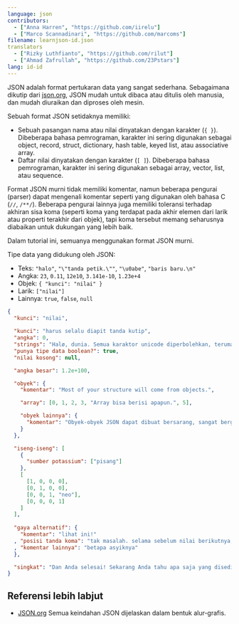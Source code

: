 ```yaml
---
language: json
contributors:
  - ["Anna Harren", "https://github.com/iirelu"]
  - ["Marco Scannadinari", "https://github.com/marcoms"]
filename: learnjson-id.json
translators
  - ["Rizky Luthfianto", "https://github.com/rilut"]
  - ["Ahmad Zafrullah", "https://github.com/23Pstars"]
lang: id-id
---
```


JSON adalah format pertukaran data yang sangat sederhana. Sebagaimana dikutip dari [json.org](http://json.org), JSON mudah untuk dibaca atau ditulis oleh manusia, dan mudah diuraikan dan diproses oleh mesin.

Sebuah format JSON setidaknya memiliki:
* Sebuah pasangan nama atau nilai dinyatakan dengan karakter (`{ }`). Dibeberapa bahasa pemrograman, karakter ini sering digunakan sebagai object, record, struct, dictionary, hash table, keyed list, atau associative array.
* Daftar nilai dinyatakan dengan karakter (`[ ]`). Dibeberapa bahasa pemrograman, karakter ini sering digunakan sebagai array, vector, list, atau sequence.

Format JSON murni tidak memiliki komentar, namun beberapa pengurai (parser) dapat mengenali komentar seperti yang digunakan oleh bahasa C (`//`, `/**/`). Beberapa pengurai lainnya juga memiliki toleransi terhadap akhiran sisa koma (seperti koma yang terdapat pada akhir elemen dari larik atau properti terakhir dari objek), tapi koma tersebut memang seharusnya diabaikan untuk dukungan yang lebih baik.

Dalam tutorial ini, semuanya menggunakan format JSON murni.

Tipe data yang didukung oleh JSON:

* Teks: `"halo"`, `"\"tanda petik.\""`, `"\u0abe"`, `"baris baru.\n"`
* Angka: `23`, `0.11`, `12e10`, `3.141e-10`, `1.23e+4`
* Objek: `{ "kunci": "nilai" }`
* Larik: `["nilai"]`
* Lainnya: `true`, `false`, `null`

```json
{
  "kunci": "nilai",
  
  "kunci": "harus selalu diapit tanda kutip",
  "angka": 0,
  "strings": "Halø, dunia. Semua karaktor unicode diperbolehkan, terumasuk \"escaping\".",
  "punya tipe data boolean?": true,
  "nilai kosong": null,

  "angka besar": 1.2e+100,

  "obyek": {
    "komentar": "Most of your structure will come from objects.",

    "array": [0, 1, 2, 3, "Array bisa berisi apapun.", 5],

    "obyek lainnya": {
      "komentar": "Obyek-obyek JSON dapat dibuat bersarang, sangat berguna."
    }
  },

  "iseng-iseng": [
    {
      "sumber potassium": ["pisang"]
    },
    [
      [1, 0, 0, 0],
      [0, 1, 0, 0],
      [0, 0, 1, "neo"],
      [0, 0, 0, 1]
    ]
  ],
  
  "gaya alternatif": {
    "komentar": "lihat ini!"
  , "posisi tanda koma": "tak masalah. selama sebelum nilai berikutnya, valid-valid saja"
  , "komentar lainnya": "betapa asyiknya"
  },

  "singkat": "Dan Anda selesai! Sekarang Anda tahu apa saja yang disediakan oleh JSON."
}
```

## Referensi lebih labjut

* [JSON.org](http://json.org) Semua keindahan JSON dijelaskan dalam bentuk alur-grafis.